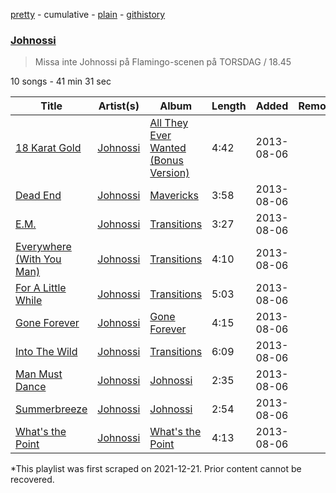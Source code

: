 [pretty](/playlists/pretty/5MkJ5KSzz4wmCpIFvM6pFT.md) - cumulative - [plain](/playlists/plain/5MkJ5KSzz4wmCpIFvM6pFT) - [githistory](https://github.githistory.xyz/mackorone/spotify-playlist-archive/blob/main/playlists/plain/5MkJ5KSzz4wmCpIFvM6pFT)

### [Johnossi](https://open.spotify.com/playlist/5MkJ5KSzz4wmCpIFvM6pFT)

> Missa inte Johnossi på Flamingo\-scenen på TORSDAG / 18.45

10 songs - 41 min 31 sec

| Title | Artist(s) | Album | Length | Added | Removed |
|---|---|---|---|---|---|
| [18 Karat Gold](https://open.spotify.com/track/7k9v3qAd2GBZxr4RJEHO4M) | [Johnossi](https://open.spotify.com/artist/0k5NrYJAazGYrIhzrDslcT) | [All They Ever Wanted \(Bonus Version\)](https://open.spotify.com/album/6H0xN40yB84ltkSRXUCbei) | 4:42 | 2013-08-06 |  |
| [Dead End](https://open.spotify.com/track/64dMv6AnZQrpFPVzjlZTOs) | [Johnossi](https://open.spotify.com/artist/0k5NrYJAazGYrIhzrDslcT) | [Mavericks](https://open.spotify.com/album/1wuMWkIWPFmNRDHCiAxBPg) | 3:58 | 2013-08-06 |  |
| [E.M.](https://open.spotify.com/track/4WWuQjTD97O08zmjwH5IXp) | [Johnossi](https://open.spotify.com/artist/0k5NrYJAazGYrIhzrDslcT) | [Transitions](https://open.spotify.com/album/4ORdPrWqNRgIR1oPEiTb2N) | 3:27 | 2013-08-06 |  |
| [Everywhere \(With You Man\)](https://open.spotify.com/track/2JmHLjzpwZUH2ODuv1Gaaf) | [Johnossi](https://open.spotify.com/artist/0k5NrYJAazGYrIhzrDslcT) | [Transitions](https://open.spotify.com/album/4ORdPrWqNRgIR1oPEiTb2N) | 4:10 | 2013-08-06 |  |
| [For A Little While](https://open.spotify.com/track/74TdRN2cZGu71m1P5Rd6Lt) | [Johnossi](https://open.spotify.com/artist/0k5NrYJAazGYrIhzrDslcT) | [Transitions](https://open.spotify.com/album/4ORdPrWqNRgIR1oPEiTb2N) | 5:03 | 2013-08-06 |  |
| [Gone Forever](https://open.spotify.com/track/4mh34lcSbs2fY4enIFnrF8) | [Johnossi](https://open.spotify.com/artist/0k5NrYJAazGYrIhzrDslcT) | [Gone Forever](https://open.spotify.com/album/0Cl2xm7m0JsiXehWaYvNv0) | 4:15 | 2013-08-06 |  |
| [Into The Wild](https://open.spotify.com/track/0Opbfq8u0BSH2E68vvNeJ3) | [Johnossi](https://open.spotify.com/artist/0k5NrYJAazGYrIhzrDslcT) | [Transitions](https://open.spotify.com/album/4ORdPrWqNRgIR1oPEiTb2N) | 6:09 | 2013-08-06 |  |
| [Man Must Dance](https://open.spotify.com/track/7FxmsmphMyy09gdqGHeqFC) | [Johnossi](https://open.spotify.com/artist/0k5NrYJAazGYrIhzrDslcT) | [Johnossi](https://open.spotify.com/album/79mwxuh2n3TUVp0lGfSoec) | 2:35 | 2013-08-06 |  |
| [Summerbreeze](https://open.spotify.com/track/4nxNOXWMzgQFPbJgU2L1Jx) | [Johnossi](https://open.spotify.com/artist/0k5NrYJAazGYrIhzrDslcT) | [Johnossi](https://open.spotify.com/album/79mwxuh2n3TUVp0lGfSoec) | 2:54 | 2013-08-06 |  |
| [What's the Point](https://open.spotify.com/track/1ky4XsA3yixgSKZL1ir0VD) | [Johnossi](https://open.spotify.com/artist/0k5NrYJAazGYrIhzrDslcT) | [What's the Point](https://open.spotify.com/album/2lnZ5vPQlnMo93EzWPrPPk) | 4:13 | 2013-08-06 |  |

\*This playlist was first scraped on 2021-12-21. Prior content cannot be recovered.
